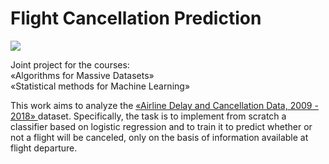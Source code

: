 # Flight Cancellation Prediction
<html>
<a href=\"https://colab.research.google.com/github/vincenzoconv99/flight_cancellations_prediction/blob/main/Progetto_AMD_SML.ipynb\" target=\"_parent\">
  <img src="https://colab.research.google.com/assets/colab-badge.svg"/>
</a>
</html>

Joint project for the courses: <br>
«Algorithms for Massive Datasets»<br>
«Statistical methods for Machine Learning»<br>

This work aims to analyze the <a href="https://www.kaggle.com/datasets/yuanyuwendymu/airline-delay-and-cancellation-data-2009-2018">«Airline Delay and Cancellation Data, 2009 - 2018» </a> dataset.
Specifically, the task is to implement from scratch a classifier based on logistic regression and to train it to predict whether or not a flight will be canceled, only on the basis of information available at flight departure.
